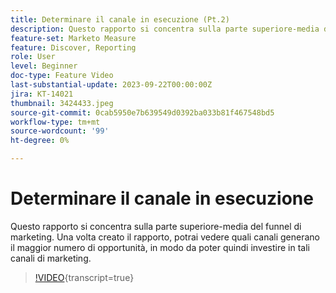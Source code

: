 ```yaml
---
title: Determinare il canale in esecuzione (Pt.2)
description: Questo rapporto si concentra sulla parte superiore-media del funnel di marketing. Una volta creato il rapporto, potrai vedere quali canali generano il maggior numero di opportunità, in modo da poter quindi investire in tali canali di marketing.
feature-set: Marketo Measure
feature: Discover, Reporting
role: User
level: Beginner
doc-type: Feature Video
last-substantial-update: 2023-09-22T00:00:00Z
jira: KT-14021
thumbnail: 3424433.jpeg
source-git-commit: 0cab5950e7b639549d0392ba033b81f467548bd5
workflow-type: tm+mt
source-wordcount: '99'
ht-degree: 0%

---
```



# Determinare il canale in esecuzione

Questo rapporto si concentra sulla parte superiore-media del funnel di marketing. Una volta creato il rapporto, potrai vedere quali canali generano il maggior numero di opportunità, in modo da poter quindi investire in tali canali di marketing.

>[!VIDEO](https://video.tv.adobe.com/v/3424433/?learn=on){transcript=true}
